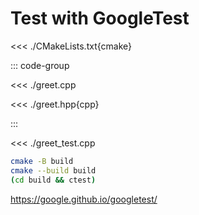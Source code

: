 # Test with GoogleTest

<<< ./CMakeLists.txt{cmake}

::: code-group

<<< ./greet.cpp

<<< ./greet.hpp{cpp}

:::

<<< ./greet_test.cpp

```sh
cmake -B build
cmake --build build
(cd build && ctest)
```

https://google.github.io/googletest/
